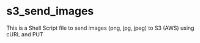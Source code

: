 # s3_send_images
This is a Shell Script file to send images (png, jpg, jpeg) to S3 (AWS) using cURL and PUT
